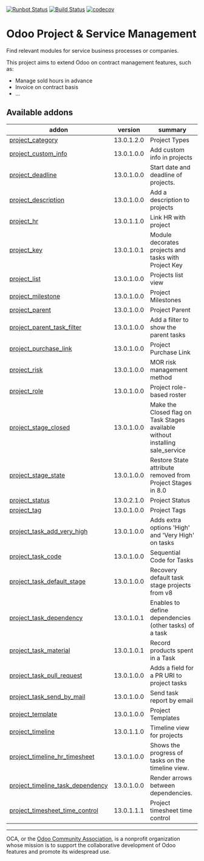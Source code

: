 [![Runbot Status](https://runbot.odoo-community.org/runbot/badge/flat/140/13.0.svg)](https://runbot.odoo-community.org/runbot/repo/github-com-oca-project-140)
[![Build Status](https://travis-ci.org/OCA/project.svg?branch=13.0)](https://travis-ci.org/OCA/project)
[![codecov](https://codecov.io/gh/OCA/project/branch/13.0/graph/badge.svg)](https://codecov.io/gh/OCA/project)

Odoo Project & Service Management
=================================

Find relevant modules for service business processes or companies.

This project aims to extend Odoo on contract management features, such as:

  * Manage sold hours in advance
  * Invoice on contract basis
  * ...


[//]: # (addons)

Available addons
----------------
addon | version | summary
--- | --- | ---
[project_category](project_category/) | 13.0.1.2.0 | Project Types
[project_custom_info](project_custom_info/) | 13.0.1.0.0 | Add custom info in projects
[project_deadline](project_deadline/) | 13.0.1.0.0 | Start date and deadline of projects.
[project_description](project_description/) | 13.0.1.0.0 | Add a description to projects
[project_hr](project_hr/) | 13.0.1.1.0 | Link HR with project
[project_key](project_key/) | 13.0.1.0.1 | Module decorates projects and tasks with Project Key
[project_list](project_list/) | 13.0.1.0.0 | Projects list view
[project_milestone](project_milestone/) | 13.0.1.0.0 | Project Milestones
[project_parent](project_parent/) | 13.0.1.0.0 | Project Parent
[project_parent_task_filter](project_parent_task_filter/) | 13.0.1.0.0 | Add a filter to show the parent tasks
[project_purchase_link](project_purchase_link/) | 13.0.1.0.0 | Project Purchase Link
[project_risk](project_risk/) | 13.0.1.0.0 | MOR risk management method
[project_role](project_role/) | 13.0.1.0.0 | Project role-based roster
[project_stage_closed](project_stage_closed/) | 13.0.1.0.0 | Make the Closed flag on Task Stages available without installing sale_service
[project_stage_state](project_stage_state/) | 13.0.1.0.0 | Restore State attribute removed from Project Stages in 8.0
[project_status](project_status/) | 13.0.2.1.0 | Project Status
[project_tag](project_tag/) | 13.0.1.0.0 | Project Tags
[project_task_add_very_high](project_task_add_very_high/) | 13.0.1.0.0 | Adds extra options 'High' and 'Very High' on tasks
[project_task_code](project_task_code/) | 13.0.1.0.0 | Sequential Code for Tasks
[project_task_default_stage](project_task_default_stage/) | 13.0.1.0.0 | Recovery default task stage projects from v8
[project_task_dependency](project_task_dependency/) | 13.0.1.0.1 | Enables to define dependencies (other tasks) of a task
[project_task_material](project_task_material/) | 13.0.1.0.1 | Record products spent in a Task
[project_task_pull_request](project_task_pull_request/) | 13.0.1.0.0 | Adds a field for a PR URI to project tasks
[project_task_send_by_mail](project_task_send_by_mail/) | 13.0.1.0.0 | Send task report by email
[project_template](project_template/) | 13.0.1.0.0 | Project Templates
[project_timeline](project_timeline/) | 13.0.1.1.0 | Timeline view for projects
[project_timeline_hr_timesheet](project_timeline_hr_timesheet/) | 13.0.1.0.0 | Shows the progress of tasks on the timeline view.
[project_timeline_task_dependency](project_timeline_task_dependency/) | 13.0.1.0.0 | Render arrows between dependencies.
[project_timesheet_time_control](project_timesheet_time_control/) | 13.0.1.1.1 | Project timesheet time control

[//]: # (end addons)


----

OCA, or the [Odoo Community Association](http://odoo-community.org/), is a nonprofit organization whose
mission is to support the collaborative development of Odoo features and
promote its widespread use.
